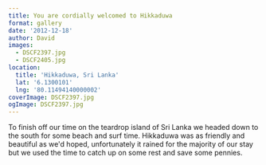 ```yaml
---
title: You are cordially welcomed to Hikkaduwa
format: gallery
date: '2012-12-18'
author: David
images:
  - DSCF2397.jpg
  - DSCF2405.jpg
location:
  title: 'Hikkaduwa, Sri Lanka'
  lat: '6.1300101'
  lng: '80.11494140000002'
coverImage: DSCF2397.jpg
ogImage: DSCF2397.jpg
---
```

To finish off our time on the teardrop island of Sri Lanka we headed down to the south for some beach and surf time. Hikkaduwa was as friendly and beautiful as we'd hoped, unfortunately it rained for the majority of our stay but we used the time to catch up on some rest and save some pennies.

